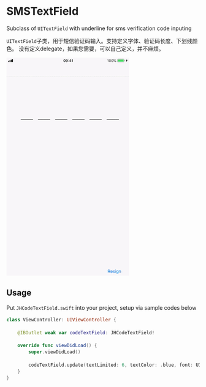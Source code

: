 # SMSTextField

Subclass of `UITextField` with underline for sms verification code inputing

`UITextField`子类，用于短信验证码输入。支持定义字体、验证码长度、下划线颜色。
没有定义delegate，如果您需要，可以自己定义，并不麻烦。

![Demo](./onetimecode.gif)

## Usage

Put `JHCodeTextField.swift` into your project, setup via sample codes below

```Swift
class ViewController: UIViewController {

    @IBOutlet weak var codeTextField: JHCodeTextField!
    
    override func viewDidLoad() {
        super.viewDidLoad()
        
        codeTextField.update(textLimited: 6, textColor: .blue, font: UIFont.systemFont(ofSize: 30), underlineColor: .darkGray)
    }
}
```

